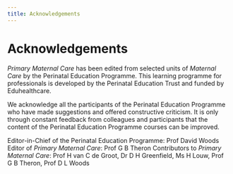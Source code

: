 ```yaml
---
title: Acknowledgements
---
```


# Acknowledgements

*Primary Maternal Care* has been edited from selected units of *Maternal Care* by the Perinatal Education Programme. This learning programme for professionals is developed by the Perinatal Education Trust and funded by Eduhealthcare.

We acknowledge all the participants of the Perinatal Education Programme who have made suggestions and offered constructive criticism. It is only through constant feedback from colleagues and participants that the content of the Perinatal Education Programme courses can be improved.

Editor-in-Chief of the Perinatal Education Programme: Prof David Woods  
Editor of *Primary Maternal Care*: Prof G B Theron 
Contributors to *Primary Maternal Care*: Prof H van C de Groot, Dr D H Greenfield, Ms H Louw, Prof G B Theron, Prof D L Woods